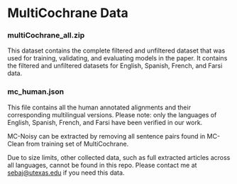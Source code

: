 # MultiCochrane Data

### multiCochrane_all.zip

This dataset contains the complete filtered and unfiltered dataset that was used for training, validating, and evaluating models in the paper. It contains the filtered and unfiltered datasets for English, Spanish, French, and Farsi data.

### mc_human.json

This file contains all the human annotated alignments and their corresponding multilingual versions. Please note: only the languages of English, Spanish, French, and Farsi have been verified in our work.

MC-Noisy can be extracted by removing all sentence pairs found in MC-Clean from training set of MultiCochrane.

Due to size limits, other collected data, such as full extracted articles across all languages, cannot be found in this repo. Please contact me at sebaj@utexas.edu if you need this data.